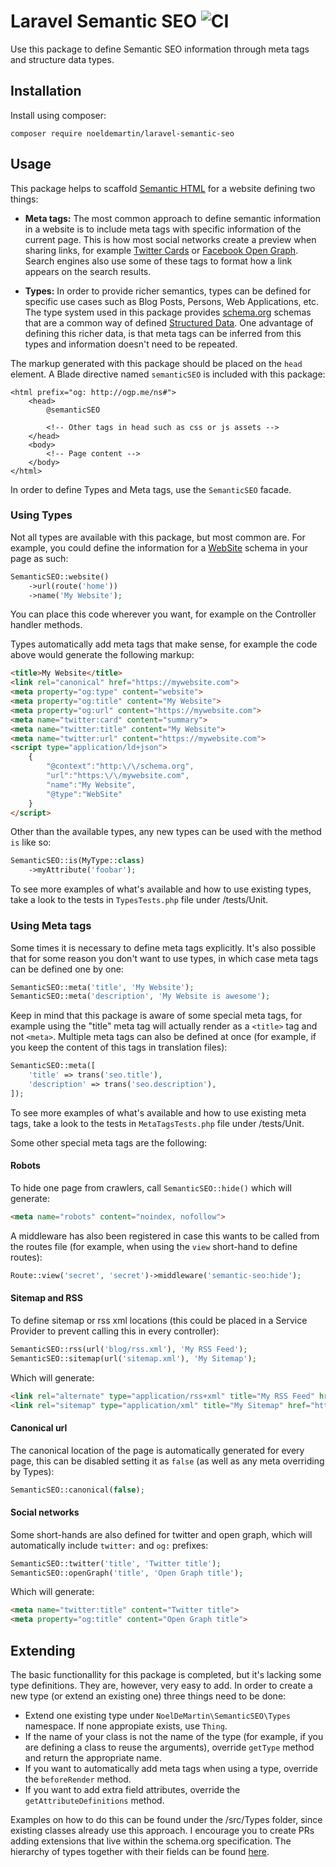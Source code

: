# Laravel Semantic SEO ![CI](https://github.com/noeldemartin/laravel-semantic-seo/actions/workflows/ci.yml/badge.svg)

Use this package to define Semantic SEO information through meta tags and structure data types.

## Installation

Install using composer:

```
composer require noeldemartin/laravel-semantic-seo
```

## Usage

This package helps to scaffold [Semantic HTML](https://en.wikipedia.org/wiki/Semantic_HTML) for a website defining two things:

- **Meta tags:** The most common approach to define semantic information in a website is to include meta tags with specific information of the current page. This is how most social networks create a preview when sharing links, for example [Twitter Cards](https://developer.twitter.com/en/docs/tweets/optimize-with-cards/guides/getting-started) or [Facebook Open Graph](http://ogp.me/). Search engines also use some of these tags to format how a link appears on the search results.

- **Types:** In order to provide richer semantics, types can be defined for specific use cases such as Blog Posts, Persons, Web Applications, etc. The type system used in this package provides [schema.org](https://schema.org) schemas that are a common way of defined [Structured Data](https://developers.google.com/search/docs/guides/intro-structured-data). One advantage of defining this richer data, is that meta tags can be inferred from this types and information doesn't need to be repeated.

The markup generated with this package should be placed on the `head` element. A Blade directive named `semanticSEO` is included with this package:

```blade.php
<html prefix="og: http://ogp.me/ns#">
    <head>
        @semanticSEO

        <!-- Other tags in head such as css or js assets -->
    </head>
    <body>
        <!-- Page content -->
    </body>
</html>
```

In order to define Types and Meta tags, use the `SemanticSEO` facade.

### Using Types

Not all types are available with this package, but most common are. For example, you could define the information for a [WebSite](https://schema.org/WebSite) schema in your page as such:

```php
SemanticSEO::website()
    ->url(route('home'))
    ->name('My Website');
```

You can place this code wherever you want, for example on the Controller handler methods.

Types automatically add meta tags that make sense, for example the code above would generate the following markup:

```html
<title>My Website</title>
<link rel="canonical" href="https://mywebsite.com">
<meta property="og:type" content="website">
<meta property="og:title" content="My Website">
<meta property="og:url" content="https://mywebsite.com">
<meta name="twitter:card" content="summary">
<meta name="twitter:title" content="My Website">
<meta name="twitter:url" content="https://mywebsite.com">
<script type="application/ld+json">
    {
        "@context":"http:\/\/schema.org",
        "url":"https:\/\/mywebsite.com",
        "name":"My Website",
        "@type":"WebSite"
    }
</script>
```

Other than the available types, any new types can be used with the method `is` like so:

```php
SemanticSEO::is(MyType::class)
    ->myAttribute('foobar');
```

To see more examples of what's available and how to use existing types, take a look to the tests in `TypesTests.php` file under /tests/Unit.

### Using Meta tags

Some times it is necessary to define meta tags explicitly. It's also possible that for some reason you don't want to use types, in which case meta tags can be defined one by one:

```php
SemanticSEO::meta('title', 'My Website');
SemanticSEO::meta('description', 'My Website is awesome');
```

Keep in mind that this package is aware of some special meta tags, for example using the "title" meta tag will actually render as a `<title>` tag and not `<meta>`. Multiple meta tags can also be defined at once (for example, if you keep the content of this tags in translation files):

```php
SemanticSEO::meta([
    'title' => trans('seo.title'),
    'description' => trans('seo.description'),
]);
```

To see more examples of what's available and how to use existing meta tags, take a look to the tests in `MetaTagsTests.php` file under /tests/Unit.

Some other special meta tags are the following:

#### Robots

To hide one page from crawlers, call `SemanticSEO::hide()` which will generate:

```html
<meta name="robots" content="noindex, nofollow">
```

A middleware has also been registered in case this wants to be called from the routes file (for example, when using the `view` short-hand to define routes):

```php
Route::view('secret', 'secret')->middleware('semantic-seo:hide');
```

#### Sitemap and RSS

To define sitemap or rss xml locations (this could be placed in a Service Provider to prevent calling this in every controller):

```php
SemanticSEO::rss(url('blog/rss.xml'), 'My RSS Feed');
SemanticSEO::sitemap(url('sitemap.xml'), 'My Sitemap');
```

Which will generate:

```html
<link rel="alternate" type="application/rss+xml" title="My RSS Feed" href="https://mywebsite.com/blog/rss.xml">"
<link rel="sitemap" type="application/xml" title="My Sitemap" href="https://mywebsite.com/sitemap.xml">"
```

#### Canonical url

The canonical location of the page is automatically generated for every page, this can be disabled setting it as `false` (as well as any meta overriding by Types):

```php
SemanticSEO::canonical(false);
```

#### Social networks

Some short-hands are also defined for twitter and open graph, which will automatically include `twitter:` and `og:` prefixes:

```php
SemanticSEO::twitter('title', 'Twitter title');
SemanticSEO::openGraph('title', 'Open Graph title');
```

Which will generate:

```html
<meta name="twitter:title" content="Twitter title">
<meta property="og:title" content="Open Graph title">
```

## Extending

The basic functionallity for this package is completed, but it's lacking some type definitions. They are, however, very easy to add. In order to create a new type (or extend an existing one) three things need to be done:

- Extend one existing type under `NoelDeMartin\SemanticSEO\Types` namespace. If none appropiate exists, use `Thing`.
- If the name of your class is not the name of the type (for example, if you are defining a class to reuse the arguments), override `getType` method and return the appropriate name.
- If you want to automatically add meta tags when using a type, override the `beforeRender` method.
- If you want to add extra field attributes, override the `getAttributeDefinitions` method.

Examples on how to do this can be found under the /src/Types folder, since existing classes already use this approach. I encourage you to create PRs adding extensions that live within the schema.org specification. The hierarchy of types together with their fields can be found [here](https://schema.org/docs/full.html).

